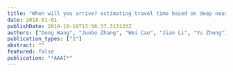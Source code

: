 ```yaml
---
title: "When will you arrive? estimating travel time based on deep neural networks"
date: 2018-01-01
publishDate: 2019-10-19T13:56:37.313133Z
authors: ["Dong Wang", "Junbo Zhang", "Wei Cao", "Jian Li", "Yu Zheng"]
publication_types: ["1"]
abstract: ""
featured: false
publication: "*AAAI*"
---
```


